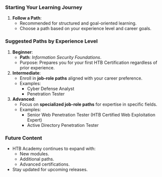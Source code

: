 ### Starting Your Learning Journey
1. **Follow a Path**:
    - Recommended for structured and goal-oriented learning.
    - Choose a path based on your experience level and career goals.



### Suggested Paths by Experience Level
1. **Beginner**:
    - **Path**: _Information Security Foundations_.
    - Purpose: Prepares you for your first HTB Certification regardless of prior experience.
2. **Intermediate**:
    - Enroll in **job-role paths** aligned with your career preference.
    - Examples:
        - Cyber Defense Analyst
        - Penetration Tester
3. **Advanced**:
    - Focus on **specialized job-role paths** for expertise in specific fields.
    - Examples:
        - Senior Web Penetration Tester (HTB Certified Web Exploitation Expert)
        - Active Directory Penetration Tester



### Future Content
- HTB Academy continues to expand with:
    - New modules.
    - Additional paths.
    - Advanced certifications.
- Stay updated for upcoming releases.